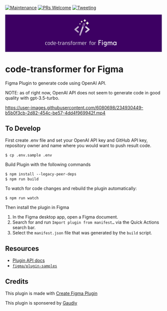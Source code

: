 [![Maintenance](https://img.shields.io/badge/Maintained%3F-yes-green.svg)](https://github.com/kazuyaseki/figma-to-react/graphs/commit-activity)
[![PRs Welcome](https://img.shields.io/badge/PRs-welcome-brightgreen.svg?style=flat-square)](https://github.com/kazuyaseki/figma-to-react/pulls)
[![Tweeting](https://img.shields.io/twitter/url/http/shields.io.svg?style=social)](https://twitter.com/intent/tweet?text=figma-code-transformer%20is%20awesome%20https://github.com/kazuyaseki/figma-code-transformer/)

<p align="center"><img src="docs/heading.png" align="center" alt="Figma Code Transformer logo"></p>

# code-transformer for Figma

Figma Plugin to generate code using OpenAI API.

NOTE: as of right now, OpenAI API does not seem to generate code in good quality with gpt-3.5-turbo.

https://user-images.githubusercontent.com/6080698/234930449-b5b0f3cb-2d82-454c-be57-4dd4f969942f.mp4

## To Develop

First create .env file and set your OpenAI API key and GitHub API key, repository owner and name where you would want to push result code.

```
$ cp .env.sample .env
```

Build Plugin with the following commands

```
$ npm install --legacy-peer-deps
$ npm run build
```

To watch for code changes and rebuild the plugin automatically:

```
$ npm run watch
```

Then install the plugin in Figma

1. In the Figma desktop app, open a Figma document.
2. Search for and run `Import plugin from manifest…` via the Quick Actions search bar.
3. Select the `manifest.json` file that was generated by the `build` script.

## Resources

- [Plugin API docs](https://figma.com/plugin-docs/)
- [`figma/plugin-samples`](https://github.com/figma/plugin-samples#readme)

## Credits

This plugin is made with [Create Figma Plugin](https://yuanqing.github.io/create-figma-plugin/)

This plugin is sponsered by [Gaudiy](https://gaudiy.com/)

